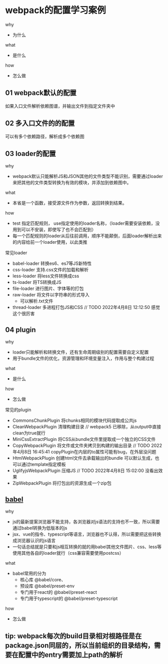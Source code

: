 # webpack的配置学习案例

why

- 为什么

what

- 是什么

how

- 怎么做

## 01 webpack默认的配置

如果入口文件解析依赖图谱，并输出文件到指定文件夹中

## 02 多入口文件的的配置

可以有多个依赖路径，解析成多个依赖图

## 03 loader的配置

why

- webpack默认只能解析JS和JSON其他的文件类型不能识别，需要通过loader来把其他的文件类型转换为有效的模块，并添加到依赖图中。

what

- 本省是一个函数，接受源文件作为参数，返回转换到结果。

how

- test 指定匹配规则， use指定使用的loader名称，（loader需要安装依赖，没用到可以不安装，即使写了也不会匹配到）
- 每一个匹配规则的loader从后往前调用，顺序不能颠倒，后面loader解析出来的内容给前一个loader使用，以此类推

常见loader

- babel-loader 转换es6、es7等JS新特性
- css-loader 支持.css文件的加载和解析
- less-loader 将less文件转换成css
- ts-loader 将TS转换成JS
- file-loader 进行图片、字体等的打包
- raw-loader 将文件以字符串的形式导入  
  - 可以解析.txt文件
- thread-loader 多进程打包JS和CSS // TODO 2022年4月8日 12:12:50 感觉这个很厉害

## 04 plugin

why

- loader只能解析和转换文件，还有生命周期级别的配置需要自定义配置
- 用于bundle文件的优化，资源管理和环境变量注入，作用与整个构建过程

what

- 是什么

how

- 怎么做

常见的plugin

- CommonsChunkPlugin 将chunks相同的模块代码提取成公共js
- CleanWebpackPlugin  清理构建目录 // webpack5 已移除，从output中直接clean为true就行
- MiniCssExtractPlugin  将CSS从bundle文件里提取成一个独立的CSS文件
- CopyWebpackPlugin 将文件或文件夹拷贝到构建的输出目录  // TODO 2022年4月8日 16:45:41 copyPlugin在内层的to属性可能有bug，在外层没问题
- HtmlWebpackPlugin 创建html文件去承载输出的bundle 可以默认生成，也可以通过template指定模板
- UglifyjsWebpackPlugin 压缩JS // TODO 2022年4月8日 15:02:00 没看出效果
- ZipWebpackPlugin 将打包出的资源生成一个zip包

## [babel](https://www.babeljs.cn/docs/)

why

- js的最新提案浏览器不能支持，各浏览器对js语法的支持也不一致，所以需要通过babel转换为低版本的js
- jsx、vue的指令、typescript等语言，浏览器也不认得，所以需要把这些转换成浏览器认识的js语言
- 一句话总结就是只要和js相互转换的就的用babel其他文件图片、css、less等使用其他各自的loader就行（css兼容需要使用postcss）

what

- babel常用的分为
  - 核心库 @babel/core、
  - 预设库 @babel/preset-env
  - 专门用于react的 @babel/preset-react
  - 专门用于typescript的 @babel/preset-typescript

how

- 怎么做

## tip: webpack每次的build目录相对根路径是在package.json同层的，所以当前组织的目录结构，需要在配置中的entry需要加上path的解析
